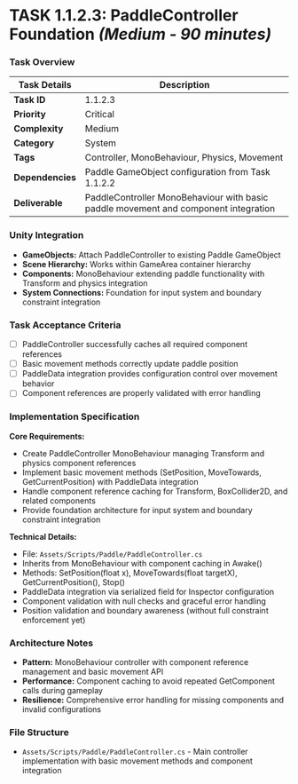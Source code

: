 # **TASK 1.1.2.3: PaddleController Foundation** *(Medium - 90 minutes)*

### **Task Overview**

| Task Details | Description |
| --- | --- |
| **Task ID** | 1.1.2.3 |
| **Priority** | Critical |
| **Complexity** | Medium |
| **Category** | System |
| **Tags** | Controller, MonoBehaviour, Physics, Movement |
| **Dependencies** | Paddle GameObject configuration from Task 1.1.2.2 |
| **Deliverable** | PaddleController MonoBehaviour with basic paddle movement and component integration |

### **Unity Integration**

- **GameObjects:** Attach PaddleController to existing Paddle GameObject
- **Scene Hierarchy:** Works within GameArea container hierarchy
- **Components:** MonoBehaviour extending paddle functionality with Transform and physics integration
- **System Connections:** Foundation for input system and boundary constraint integration

### **Task Acceptance Criteria**

- [ ] PaddleController successfully caches all required component references
- [ ] Basic movement methods correctly update paddle position
- [ ] PaddleData integration provides configuration control over movement behavior
- [ ] Component references are properly validated with error handling

### **Implementation Specification**

**Core Requirements:**
- Create PaddleController MonoBehaviour managing Transform and physics component references
- Implement basic movement methods (SetPosition, MoveTowards, GetCurrentPosition) with PaddleData integration
- Handle component reference caching for Transform, BoxCollider2D, and related components
- Provide foundation architecture for input system and boundary constraint integration

**Technical Details:**
- File: `Assets/Scripts/Paddle/PaddleController.cs`
- Inherits from MonoBehaviour with component caching in Awake()
- Methods: SetPosition(float x), MoveTowards(float targetX), GetCurrentPosition(), Stop()
- PaddleData integration via serialized field for Inspector configuration
- Component validation with null checks and graceful error handling
- Position validation and boundary awareness (without full constraint enforcement yet)

### **Architecture Notes**

- **Pattern:** MonoBehaviour controller with component reference management and basic movement API
- **Performance:** Component caching to avoid repeated GetComponent calls during gameplay
- **Resilience:** Comprehensive error handling for missing components and invalid configurations

### **File Structure**

- `Assets/Scripts/Paddle/PaddleController.cs` - Main controller implementation with basic movement methods and component integration